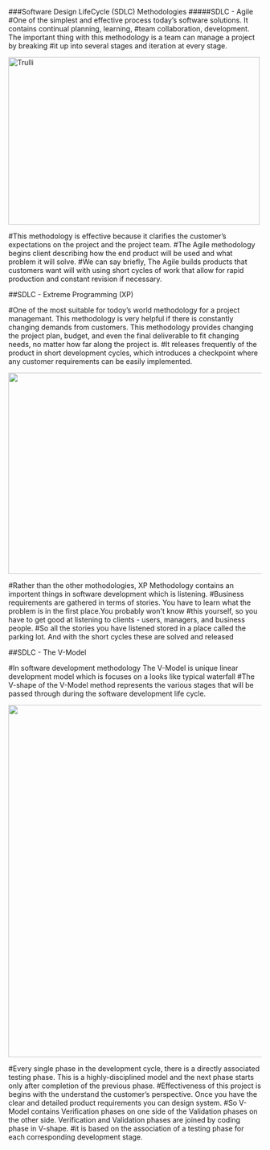 ###Software Design LifeCycle (SDLC) Methodologies
#####SDLC - Agile
#One of the simplest and effective process today’s software solutions. It contains continual planning, learning, 
#team collaboration, development. The important thing with this methodology is a team can manage a project by breaking 
#it up into several stages and iteration at every stage.

<img src="https://miro.medium.com/max/470/0*fHGD69p_F7A1-f_C.png" alt="Trulli" width="500" height="333">

#This methodology is effective because it clarifies the customer’s expectations on the project and the project team. 
#The Agile methodology begins client describing how the end product will be used and what problem it will solve. 
#We can say briefly, The Agile builds products that customers want will with using short cycles of work that allow for rapid production and constant revision if necessary.


##SDLC -  Extreme Programming (XP)

#One of the most suitable for todoy’s world methodology for a project managemant. This methodology is very helpful if there is constantly changing demands from customers. This methodology provides changing the project plan, budget, and even the final deliverable to fit changing needs, no matter how far along the project is. 
#It releases frequently of the product in short development cycles, which introduces a checkpoint where any customer requirements can be easily implemented.

<img src="https://www.guru99.com/images/11-2014/agile_Processesv1_5.png"  width="750" height="400">

#Rather than the other mothodologies, XP Methodology contains an importent things in software development which is listening.
#Business requirements are gathered in terms of stories. You have to learn what the problem is in the first place.You probably won't know 
#this yourself, so you have to get good at listening to clients - users, managers, and business people. 
#So all the stories you have listened stored in a place called the parking lot. And with the short cycles these are solved and released


##SDLC - The V-Model

#In software development methodology The V-Model is unique linear development model which is focuses on a looks like typical waterfall
#The V-shape of the V-Model method represents the various stages that will be passed through during the software development life cycle.

<img src="https://www.tutorialspoint.com/sdlc/images/sdlc_v_model.jpg"  width="650" height="700">

#Every single phase in the development cycle, there is a directly associated testing phase. This is a highly-disciplined model and the next phase starts only after completion of the previous phase.
#Effectiveness of this project is begins with the understand the customer’s perspective. Once you have the clear and detailed product requirements you can design system.
#So V-Model contains Verification phases on one side of the Validation phases on the other side. Verification and Validation phases are joined by coding phase in V-shape.
#it is based on the association of a testing phase for each corresponding development stage.


